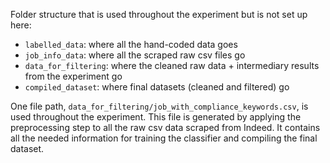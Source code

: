 Folder structure that is used throughout the experiment but is not set up here:
* `labelled_data`: where all the hand-coded data goes
* `job_info_data`: where all the scraped raw csv files go
* `data_for_filtering`: where the cleaned raw data + intermediary results from the experiment go
* `compiled_dataset`: where final datasets (cleaned and filtered) go

One file path, `data_for_filtering/job_with_compliance_keywords.csv`, is used throughout the experiment.
This file is generated by applying the preprocessing step to all the raw csv data scraped from Indeed.
It contains all the needed information for training the classifier and compiling the final dataset.
